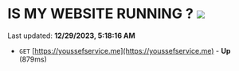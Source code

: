 # IS MY WEBSITE RUNNING ? [![](https://img.shields.io/static/v1?label=Sponsor&message=%E2%9D%A4&logo=GitHub&color=%23fe8e86)](https://github.com/sponsors/<username>)

Last updated: **12/29/2023, 5:18:16 AM**

- `GET` [https://youssefservice.me](https://youssefservice.me) - **Up** (879ms)
